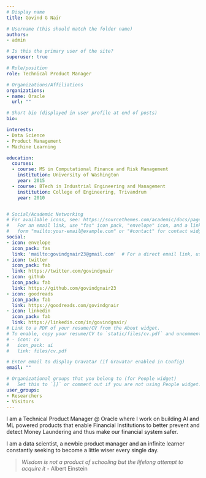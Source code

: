 ```yaml
---
# Display name
title: Govind G Nair

# Username (this should match the folder name)
authors:
- admin

# Is this the primary user of the site?
superuser: true

# Role/position
role: Technical Product Manager

# Organizations/Affiliations
organizations:
- name: Oracle
  url: ""

# Short bio (displayed in user profile at end of posts)
bio:

interests:
- Data Science
- Product Management
- Machine Learning

education:
  courses:
  - course: MS in Computational Finance and Risk Management
    institution: University of Washington
    year: 2015
  - course: BTech in Industrial Engineering and Management
    institution: College of Engineering, Trivandrum
    year: 2010


# Social/Academic Networking
# For available icons, see: https://sourcethemes.com/academic/docs/page-builder/#icons
#   For an email link, use "fas" icon pack, "envelope" icon, and a link in the
#   form "mailto:your-email@example.com" or "#contact" for contact widget.
social:
- icon: envelope
  icon_pack: fas
  link: 'mailto:govindgnair23@gmail.com'  # For a direct email link, use "mailto:test@example.org".
- icon: twitter
  icon_pack: fab
  link: https://twitter.com/govindgnair
- icon: github
  icon_pack: fab
  link: https://github.com/govindgnair23
- icon: goodreads
  icon_pack: fab
  link: https://goodreads.com/govindgnair
- icon: linkedin
  icon_pack: fab
  link: https://linkedin.com/in/govindgnair/
# Link to a PDF of your resume/CV from the About widget.
# To enable, copy your resume/CV to `static/files/cv.pdf` and uncomment the lines below.
# - icon: cv
#   icon_pack: ai
#   link: files/cv.pdf

# Enter email to display Gravatar (if Gravatar enabled in Config)
email: ""

# Organizational groups that you belong to (for People widget)
#   Set this to `[]` or comment out if you are not using People widget.
user_groups:
- Researchers
- Visitors
---
```


I am a Technical Product Manager @ Oracle where I work on building AI and ML powered products that enable Financial Institutions to better prevent and detect Money Laundering and thus make our financial system safer. 

I am a data scientist, a newbie product manager and an infinite learner constantly seeking to become a little wiser every single day.

> *Wisdom is not a product of schooling but the lifelong attempt to acquire it* - Albert Einstein

